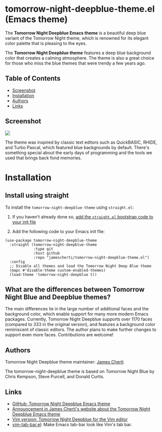 # tomorrow-night-deepblue-theme.el (Emacs theme)

The **Tomorrow Night Deepblue Emacs theme** is a beautiful deep blue variant of the Tomorrow Night theme, which is renowned for its elegant color palette that is pleasing to the eyes.

The **Tomorrow Night Deepblue theme** features a deep blue background color that creates a calming atmosphere. The theme is also a great choice for those who miss the blue themes that were trendy a few years ago.

## Table of Contents

- [Screenshot](#screenshot)
- [Installation](#installation)
- [Authors](#authors)
- [Links](#links)

## Screenshot

![](https://raw.githubusercontent.com/jamescherti/tomorrow-night-deepblue-theme.el/master/.screenshot.png)

The theme was inspired by classic text editors such as QuickBASIC, RHIDE, and Turbo Pascal, which featured blue backgrounds by default. There's something special about the early days of programming and the tools we used that brings back fond memories.

# Installation

## Install using straight

To install the `tomorrow-night-deepblue-theme` using `straight.el`:

1. If you haven't already done so, [add the `straight.el` bootstrap code to your init file ](https://github.com/radian-software/straight.el?tab=readme-ov-file#getting-started)

2. Add the following code to your Emacs init file:
```
(use-package tomorrow-night-deepblue-theme
  :straight (tomorrow-night-deepblue-theme
             :type git
             :host github
             :repo "jamescherti/tomorrow-night-deepblue-theme.el")
  :config
  ;; Disable all themes and load the Tomorrow Night Deep Blue theme
  (mapc #'disable-theme custom-enabled-themes)
  (load-theme 'tomorrow-night-deepblue t))
```

## What are the differences between Tomorrow Night Blue and Deepblue themes?

The main differences lie in the large number of additional faces and the background color, which enable support for many more modern Emacs packages. Currently, Tomorrow Night Deepblue supports over 1170 faces (compared to 333 in the original version), and features a background color reminiscent of classic editors. The author plans to make further changes to support even more faces. Contributions are welcome!

## Authors

Tomorrow Night Deepblue theme maintainer: [James Cherti](https://www.jamescherti.com/)

The tomorrow-night-deepblue theme is based on Tomorrow Night Blue by Chris Kempson, Steve Purcell, and Donald Curtis.

## Links
- [GitHub: Tomorrow Night Deepblue Emacs theme](https://github.com/jamescherti/tomorrow-night-deepblue-theme.el)
- [Announcement in James Cherti's website about the Tomorrow Night Deepblue Emacs theme](https://www.jamescherti.com/emacs-tomorrow-night-deepblue-theme-a-refreshing-color-scheme-with-a-deep-blue-background/)
- [Vim version: Tomorrow Night Deepblue for the Vim editor](https://www.jamescherti.com/vim-tomorrow-night-seablue-theme-color-scheme/)
- [vim-tab-bar.el](https://github.com/jamescherti/vim-tab-bar.el): Make Emacs tab-bar look like Vim's tab bar.
